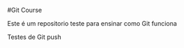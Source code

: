  #Git Course



 Este é um repositorio teste para ensinar como Git funciona





 Testes de Git push

